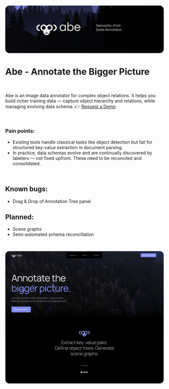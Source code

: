 ![Preview](./banner.png)

# Abe - Annotate the Bigger Picture

<br>

Abe is an image data annotator for complex object relations. It helps you build richer training data — capture object hierarchy and relations, while managing evolving data schema. 👉 [Request a Demo](https://abe-branding.vercel.app/)

<br>

### Pain points:
- Existing tools handle classical tasks like object detection but fail for structured key-value extraction in document parsing.
- In practice, data schemas evolve and are continually discovered by labelers — not fixed upfront. These need to be reconciled and consolidated.

<br>

## Known bugs:
- Drag & Drop of Annotation Tree panel

## Planned:
- Scene graphs
- Semi-automated schema reconciliation

<br>

![Preview](./site_preview_home.png)
